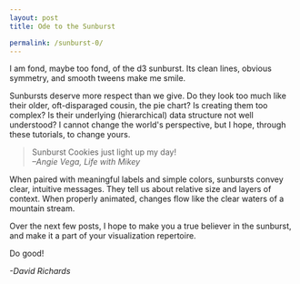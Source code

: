 ```yaml
---
layout: post
title: Ode to the Sunburst

permalink: /sunburst-0/
---
```


I am fond, maybe too fond, of the d3 sunburst. Its clean lines, obvious symmetry, and smooth tweens make me smile.

Sunbursts deserve more respect than we give. Do they look too much like their older, oft-disparaged cousin, the pie chart? Is creating them too complex? Is their underlying (hierarchical) data structure not well understood? I cannot change the world's perspective, but I hope, through these tutorials, to change yours.

<blockquote>Sunburst Cookies just light up my day! <br>
<cite>–Angie Vega, Life with Mikey</cite></blockquote>

When paired with meaningful labels and simple colors, sunbursts convey clear, intuitive messages. They tell us about relative size and layers of context. When properly animated, changes flow like the clear waters of a mountain stream.
 
Over the next few posts, I hope to make you a true believer in the sunburst, and make it a part of your visualization repertoire.

Do good!

<cite>-David Richards</cite>

